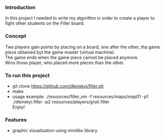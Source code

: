 ### Introduction
In this project I needed to write my algorithm in order to create a player to fight other students on the Filler board. <br />
### Concept
Two players gain points by placing on a board, one after the other, tha game piece obtained byt the game master (virtual machine). <br />
The game ends when the game piece cannot be placed anymore. <br />
Wins those player, who placed more pieces than the other.
### To run this project
* git clone https://github.com/dlenskyi/filler.git
* make
* usage example: ./resources/filler_vm -f resources/maps/map01 -p1 ./dlenskyi.filler -p2 resources/players/grati.filler <br />
Enjoy!
### Features
* graphic visualization using minilibx library.

